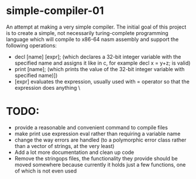 # simple-compiler-01
An attempt at making a very simple compiler.
The initial goal of this project is to create a simple, not necessarily turing-complete programming language which will compile to x86-64 nasm assembly and support the following operations:
- decl [name] [expr]; (which declares a 32-bit integer variable with the specified name and assigns it like in c, for example decl x = y+z; is valid)
- print [name]; (which prints the value of the 32-bit integer variable with specified name)])
- [expr] evaluates the expression, usually used with = operator so that the expression does anything
\
# TODO:
- provide a reasonable and convenient command to compile files
- make print use expression eval rather than requiring a variable name
- change the way errors are handled (to a polymorphic error class rather than a vector of strings, at the very least)
- Add a lot more documentation and clean up code
- Remove the stringops files, the functionality they provide should be moved somewhere because currently it holds just a few functions, one of which is not even used
